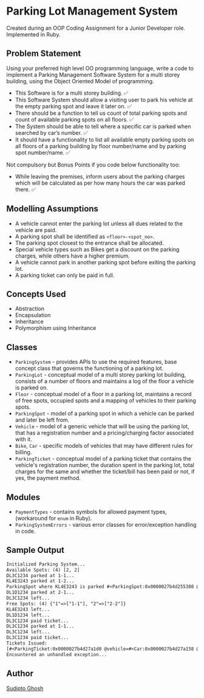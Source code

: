 # Parking Lot Management System

Created during an OOP Coding Assignment for a Junior Developer role. Implemented in Ruby.

## Problem Statement

Using your preferred high level OO programming language, write a code to implement a Parking Management Software System
for a multi storey building, using the Object Oriented Model of programming.

- This Software is for a multi storey building. ✅
- This Software System should allow a visiting user to park his vehicle at the empty parking spot and leave it later on.
  ✅
- There should be a function to tell us count of total parking spots and count of available parking spots on all floors.
  ✅
- The System should be able to tell where a specific car is parked when searched by car’s number. ✅
- It should have a functionality to list all available empty parking spots on all floors of a parking building by floor
  number/name and by parking spot number/name. ✅

Not compulsory but Bonus Points if you code below functionality too:

- While leaving the premises, inform users about the parking charges which will be calculated as per how many hours the
  car was parked there. ✅

## Modelling Assumptions

- A vehicle cannot enter the parking lot unless all dues related to the vehicle are paid.
- A parking spot shall be identified as `<floor>-<spot_no>`.
- The parking spot closest to the entrance shall be allocated.
- Special vehicle types such as Bikes get a discount on the parking charges, while others have a higher premium.
- A vehicle cannot park in another parking spot before exiting the parking lot.
- A parking ticket can only be paid in full.

## Concepts Used

- Abstraction
- Encapsulation
- Inheritance
- Polymorphism using Inheritance

## Classes

- `ParkingSystem` - provides APIs to use the required features, base concept class that governs the functioning of a
  parking lot.
- `ParkingLot` - conceptual model of a multi storey parking lot building, consists of a number of floors and maintains a
  log of the floor a vehicle is parked on.
- `Floor` - conceptual model of a floor in a parking lot, maintains a record of free spots, occupied spots and a mapping
  of vehicles to their parking spots.
- `ParkingSpot` - model of a parking spot in which a vehicle can be parked and later be left from.
- `Vehicle` - model of a generic vehicle that will be using the parking lot, that has a registration number and a
  pricing/charging factor associated with it.
- `Bike`, `Car` - specific models of vehicles that may have different rules for billing.
- `ParkingTicket` - conceptual model of a parking ticket that contains the vehicle's registration number, the duration
  spent in the parking lot, total charges for the same and whether the ticket/bill has been paid or not, if yes, the
  payment method.

## Modules

- `PaymentTypes` - contains symbols for allowed payment types, (workaround for `enum` in Ruby).
- `ParkingSystemErrors` - various error classes for error/exception handling in code.

## Sample Output

```txt
Initialized Parking System...
Available Spots: (4) [2, 2]
DL3C1234 parked at 1-1...
KL4E3243 parked at 1-2...
ParkingSpot where KL4E3243 is parked #<ParkingSpot:0x0000027b4d255308 @id="1-2", @free=false, @vehicle=#<Bike:0x0000027b4d278a10 @reg_no="KL4E3243", @pricing_factor=10>>
DL1D1234 parked at 2-1...
DL3C1234 left...
Free Spots: (4) {"1"=>["1-1"], "2"=>["2-2"]}
KL4E3243 left...
DL1D1234 left...
DL3C1234 paid ticket...
DL3C1234 parked at 1-1...
DL3C1234 left...
DL3C1234 paid ticket...
Tickets Issued:
[#<ParkingTicket:0x0000027b4d27a1d0 @vehicle=#<Car:0x0000027b4d27a158 @reg_no="DL3C1234", @pricing_factor=20>, @duration=1.0019448560555555, @total=20.04, @is_paid=true, @payment_type=:cash>, #<ParkingTicket:0x0000027b4d263430 @vehicle=#<Bike:0x0000027b4d278a10 @reg_no="KL4E3243", @pricing_factor=10>, @duration=2.0005560695833333, @total=18.01, @is_paid=false, @payment_type=nil>, #<ParkingTicket:0x0000027b4d2631b0 @vehicle=#<Vehicle:0x0000027b4d278240 @reg_no="DL1D1234", @pricing_factor=10>, @duration=1.0005558522222222, @total=10.01, @is_paid=false, @payment_type=nil>, #<ParkingTicket:0x0000027b4d262d00 @vehicle=#<Car:0x0000027b4d27a158 @reg_no="DL3C1234", @pricing_factor=20>, @duration=4.000000045499999, @total=80.0, @is_paid=true, @payment_type=:upi>]
Encountered an unhandled exception...

```

## Author

[Sudipto Ghosh](mailto:sudipto@ghosh.pro)
